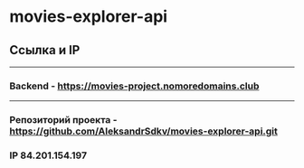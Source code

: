 # movies-explorer-api
## Ссылка и IP
____
### Backend - https://movies-project.nomoredomains.club
____
### Репозиторий проекта - https://github.com/AleksandrSdkv/movies-explorer-api.git
### IP 84.201.154.197
